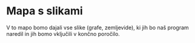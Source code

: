 # Mapa s slikami

V to mapo bomo dajali vse slike (grafe, zemljevide), ki jih bo naš program
naredil in jih bomo vključili v končno poročilo.

